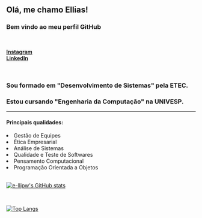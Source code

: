 <!-- README Utilizado no perfil do GitHub -->
## Olá, me chamo Ellias!
### Bem vindo ao meu perfil GitHub

<br>

[**Instagram**](https://instagram.com/_ellipw) <br>
[**LinkedIn**](https://linkedin.com/in/elliws)

<br>

<h3> Sou formado em "Desenvolvimento de Sistemas" pela ETEC. </h3>
<h3> Estou cursando "Engenharia da Computação" na UNIVESP. </h3>
<hr>
<h4> Principais qualidades: </h4>
<li> Gestão de Equipes </li>
<li> Ética Empresarial </li>
<li> Análise de Sistemas </li>
<li> Qualidade e Teste de Softwares </li>
<li> Pensamento Computacional </li>
<li> Programação Orientada a Objetos </li>

<br>

[![e-llipw's GitHub stats](https://github-readme-stats.vercel.app/api?username=e-llipw&show_icons=true&theme=transparent)](https://github.com/e-llipw)

<br>

[![Top Langs](https://github-readme-stats.vercel.app/api/top-langs/?username=e-llipw&theme=transparent)](https://github.com/e-llipw)
